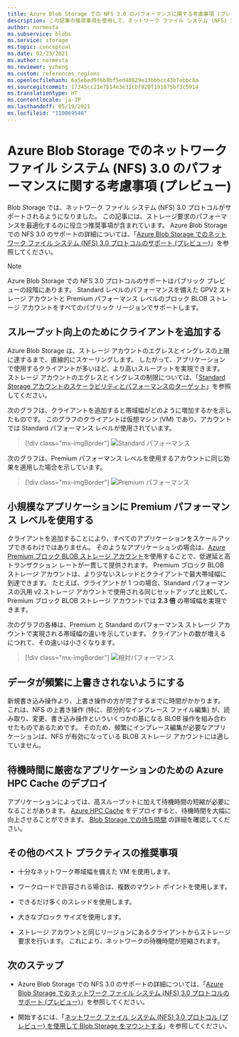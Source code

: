 ```yaml
---
title: Azure Blob Storage での NFS 3.0 のパフォーマンスに関する考慮事項 (プレビュー) | Microsoft Docs
description: この記事の推奨事項を使用して、ネットワーク ファイル システム (NFS) 3.0 のストレージ要求のパフォーマンスを最適化します。
author: normesta
ms.subservice: blobs
ms.service: storage
ms.topic: conceptual
ms.date: 02/23/2021
ms.author: normesta
ms.reviewer: yzheng
ms.custom: references_regions
ms.openlocfilehash: 6a5ebed9f6b8bf5ed40829e13bbbcc43b7ebbc8a
ms.sourcegitcommit: 17345cc21e7b14e3e31cbf920f191875bf3c5914
ms.translationtype: HT
ms.contentlocale: ja-JP
ms.lasthandoff: 05/19/2021
ms.locfileid: "110069546"
---
```

# <a name="network-file-system-nfs-30-performance-considerations-in-azure-blob-storage-preview"></a>Azure Blob Storage でのネットワーク ファイル システム (NFS) 3.0 のパフォーマンスに関する考慮事項 (プレビュー)

Blob Storage では、ネットワーク ファイル システム (NFS) 3.0 プロトコルがサポートされるようになりました。 この記事には、ストレージ要求のパフォーマンスを最適化するのに役立つ推奨事項が含まれています。 Azure Blob Storage での NFS 3.0 のサポートの詳細については、「[Azure Blob Storage でのネットワーク ファイル システム (NFS) 3.0 プロトコルのサポート (プレビュー)](network-file-system-protocol-support.md)」を参照してください。

> [!NOTE]
> Azure Blob Storage での NFS 3.0 プロトコルのサポートはパブリック プレビューの段階にあります。 Standard レベルのパフォーマンスを備えた GPV2 ストレージ アカウントと Premium パフォーマンス レベルのブロック BLOB ストレージ アカウントをすべてのパブリック リージョンでサポートします。

## <a name="add-clients-to-increase-throughput"></a>スループット向上のためにクライアントを追加する 

Azure Blob Storage は、ストレージ アカウントのエグレスとイングレスの上限に達するまで、直線的にスケーリングします。 したがって、アプリケーションで使用するクライアントが多いほど、より高いスループットを実現できます。  ストレージ アカウントのエグレスとイングレスの制限については、「[Standard Storage アカウントのスケーラビリティとパフォーマンスのターゲット](../common/scalability-targets-standard-account.md)」を参照してください。

次のグラフは、クライアントを追加すると帯域幅がどのように増加するかを示したものです。 このグラフのクライアントは仮想マシン (VM) であり、アカウントでは Standard パフォーマンス レベルが使用されています。 

> [!div class="mx-imgBorder"]
> ![Standard パフォーマンス](./media/network-file-system-protocol-support-performance/standard-performance-tier.png)

次のグラフは、Premium パフォーマンス レベルを使用するアカウントに同じ効果を適用した場合を示しています。

> [!div class="mx-imgBorder"]
> ![Premium パフォーマンス](./media/network-file-system-protocol-support-performance/premium-performance-tier.png)

## <a name="use-premium-performance-tier-for-small-scale-applications"></a>小規模なアプリケーションに Premium パフォーマンス レベルを使用する

クライアントを追加することにより、すべてのアプリケーションをスケールアップできるわけではありません。 そのようなアプリケーションの場合は、[Azure Premium ブロック BLOB ストレージ アカウント](../common/storage-account-create.md)を使用することで、低遅延と高トランザクション レートが一貫して提供されます。 Premium ブロック BLOB ストレージ アカウントは、より少ないスレッドとクライアントで最大帯域幅に到達できます。 たとえば、クライアントが 1 つの場合、Standard パフォーマンスの汎用 v2 ストレージ アカウントで使用される同じセットアップと比較して、Premium ブロック BLOB ストレージ アカウントでは **2.3 倍** の帯域幅を実現できます。 

次のグラフの各棒は、Premium と Standard のパフォーマンス ストレージ アカウントで実現される帯域幅の違いを示しています。 クライアントの数が増えるにつれて、その違いは小さくなります。  

> [!div class="mx-imgBorder"]
> ![相対パフォーマンス](./media/network-file-system-protocol-support-performance/relative-performance.png)

## <a name="avoid-frequent-overwrites-on-data"></a>データが頻繁に上書きされないようにする

新規書き込み操作より、上書き操作の方が完了するまでに時間がかかります。 これは、NFS の上書き操作 (特に、部分的なインプレース ファイル編集) が、読み取り、変更、書き込み操作といういくつかの基になる BLOB 操作を組み合わせたものであるためです。 そのため、頻繁にインプレース編集が必要なアプリケーションは、NFS が有効になっている BLOB ストレージ アカウントには適していません。 

## <a name="deploy-azure-hpc-cache-for-latency-senstive-applications"></a>待機時間に厳密なアプリケーションのための Azure HPC Cache のデプロイ

アプリケーションによっては、高スループットに加えて待機時間の短縮が必要になることがあります。 [Azure HPC Cache](../../hpc-cache/nfs-blob-considerations.md) をデプロイすると、待機時間を大幅に向上させることができます。 [Blob Storage での待ち時間](storage-blobs-latency.md) の詳細を確認してください。 

## <a name="other-best-practice-recommendations"></a>その他のベスト プラクティスの推奨事項 

- 十分なネットワーク帯域幅を備えた VM を使用します。

- ワークロードで許容される場合は、複数のマウント ポイントを使用します。

- できるだけ多くのスレッドを使用します。

- 大きなブロック サイズを使用します。

- ストレージ アカウントと同じリージョンにあるクライアントからストレージ要求を行います。 これにより、ネットワークの待機時間が短縮されます。

## <a name="next-steps"></a>次のステップ

- Azure Blob Storage での NFS 3.0 のサポートの詳細については、「[Azure Blob Storage でのネットワーク ファイル システム (NFS) 3.0 プロトコルのサポート (プレビュー)](network-file-system-protocol-support.md)」を参照してください。

- 開始するには、「[ネットワーク ファイル システム (NFS) 3.0 プロトコル (プレビュー) を使用して Blob Storage をマウントする](network-file-system-protocol-support-how-to.md)」を参照してください。
